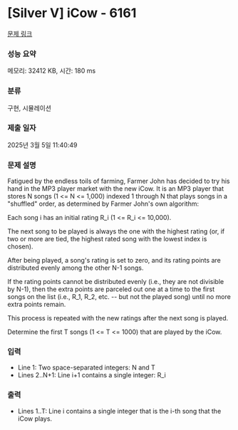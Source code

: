 # [Silver V] iCow - 6161 

[문제 링크](https://www.acmicpc.net/problem/6161) 

### 성능 요약

메모리: 32412 KB, 시간: 180 ms

### 분류

구현, 시뮬레이션

### 제출 일자

2025년 3월 5일 11:40:49

### 문제 설명

<p>Fatigued by the endless toils of farming, Farmer John has decided to try his hand in the MP3 player market with the new iCow. It is an MP3 player that stores N songs (1 <= N <= 1,000) indexed 1 through N that plays songs in a "shuffled" order, as determined by Farmer John's own algorithm:</p>

<p>Each song i has an initial rating R_i (1 <= R_i <= 10,000).</p>

<p>The next song to be played is always the one with the highest rating (or, if two or more are tied, the highest rated song with the lowest index is chosen).</p>

<p>After being played, a song's rating is set to zero, and its rating points are distributed evenly among the other N-1 songs.</p>

<p>If the rating points cannot be distributed evenly (i.e., they are not divisible by N-1), then the extra points are parceled out one at a time to the first songs on the list (i.e., R_1, R_2, etc. -- but not the played song) until no more extra points remain.</p>

<p>This process is repeated with the new ratings after the next song is played.</p>

<p>Determine the first T songs (1 <= T <= 1000) that are played by the iCow.</p>

### 입력 

 <ul>
	<li>Line 1: Two space-separated integers: N and T</li>
	<li>Lines 2..N+1: Line i+1 contains a single integer: R_i</li>
</ul>

<p> </p>

### 출력 

 <ul>
	<li>Lines 1..T: Line i contains a single integer that is the i-th song that the iCow plays.</li>
</ul>

<p> </p>


